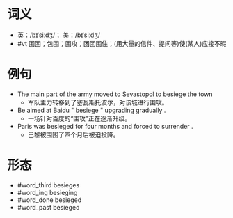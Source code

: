 # 词义
- 英：/bɪˈsiːdʒ/； 美：/bɪˈsiːdʒ/
- #vt 围困；包围；围攻；团团围住；(用大量的信件、提问等)使(某人)应接不暇
# 例句
- The main part of the army moved to Sevastopol to besiege the town
	- 军队主力转移到了塞瓦斯托波尔，对该城进行围攻。
- Be aimed at Baidu " besiege " upgrading gradually .
	- 一场针对百度的“围攻”正在逐渐升级。
- Paris was besieged for four months and forced to surrender .
	- 巴黎被围困了四个月后被迫投降。
# 形态
- #word_third besieges
- #word_ing besieging
- #word_done besieged
- #word_past besieged
